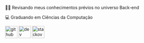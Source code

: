 👨‍💻 Revisando meus conhecimentos prévios no universo Back-end

💻 Graduando em Ciências da Computação



[<img src='https://cdn.jsdelivr.net/npm/simple-icons@3.0.1/icons/github.svg' alt='github' height='40'>](https://github.com/luanrramos)  [<img src='https://cdn.jsdelivr.net/npm/simple-icons@3.0.1/icons/dev-dot-to.svg' alt='dev' height='40'>](https://dev.to/luanrramos)  [<img src='https://cdn.jsdelivr.net/npm/simple-icons@3.0.1/icons/stackoverflow.svg' alt='stackoverflow' height='40'>](https://stackoverflow.com/users/19737328)  
